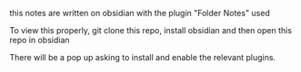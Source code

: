 this notes are written on obsidian with the plugin "Folder Notes" used

To view this properly, git clone this repo, install obsidian and then open this repo in obsidian

There will be a pop up asking to install and enable the relevant plugins. 